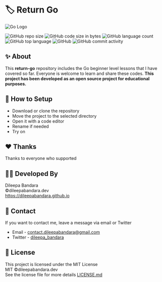 # 🏷️ Return Go

![Go Logo](https://img.icons8.com/color/98/000000/golang.png)


![GitHub repo size](https://img.shields.io/github/repo-size/dileepabandara/return-go?color=red&label=repository%20size)
![GitHub code size in bytes](https://img.shields.io/github/languages/code-size/dileepabandara/return-go?color=red)
![GitHub language count](https://img.shields.io/github/languages/count/dileepabandara/return-go)
![GitHub top language](https://img.shields.io/github/languages/top/dileepabandara/return-go)
![GitHub](https://img.shields.io/github/license/dileepabandara/return-go?color=yellow)
![GitHub commit activity](https://img.shields.io/github/commit-activity/m/dileepabandara/return-go?color=brightgreen&label=commits)

## ✨ About

This **return-go** repository includes the Go beginner level lessons that I have covered so far. Everyone is welcome to learn and share these codes. **This project has been developed as an open source project for educational purposes.**

## 🍃 How to Setup

- Download or clone the repository
- Move the project to the selected directory
- Open it with a code editor
- Rename if needed
- Try on

## ❤️ Thanks

Thanks to everyone who supported

## 👨‍💻 Developed By

Dileepa Bandara  
©dileepabandara.dev  
https://dileepabandara.github.io

## 💬 Contact

If you want to contact me, leave a message via email or Twitter

- Email - <contact.dileepabandara@gmail.com>
- Twitter - [dileepa_bandara](https://twitter.com/dileepa_bandara)

## 📜 License

This project is licensed under the MIT License  
MIT ©dileepabandara.dev  
See the license file for more details [LICENSE.md](https://github.com/dileepabandara/return-go/blob/main/LICENSE)
